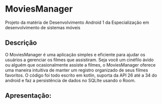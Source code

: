 # MoviesManager

Projeto da matéria de Desenvolvimento Android 1 da Especialização em desenvolvimento de sistemas móveis

## Descrição

O MoviesManager é uma aplicação simples e eficiente para ajudar os usuários a gerenciar os filmes que assistiram. 
Seja você um cinéfilo ávido ou alguém que ocasionalmente assiste a filmes, o MoviesManager oferece uma maneira intuitiva 
de manter um registro organizado de seus filmes favoritos. O código foi todo escrito em kotlin, suporta da API 26 até a
34 do android e faz a persistência de dados no SQLIte usando o Room.

## Apresentação: